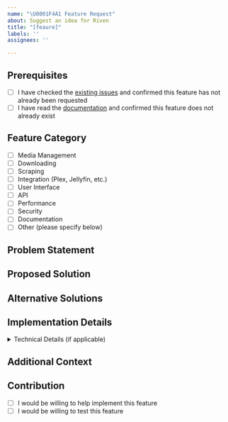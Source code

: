 ```yaml
---
name: "\U0001F4A1 Feature Request"
about: Suggest an idea for Riven
title: "[feaure]"
labels: ''
assignees: ''

---
```


## Prerequisites
<!-- Please check all boxes that apply -->
- [ ] I have checked the [existing issues](https://github.com/rivenmedia/riven/issues) and confirmed this feature has not already been requested
- [ ] I have read the [documentation](https://github.com/rivenmedia/riven/blob/main/README.md) and confirmed this feature does not already exist

## Feature Category
<!-- Select the most relevant category for your feature -->
- [ ] Media Management
- [ ] Downloading
- [ ] Scraping
- [ ] Integration (Plex, Jellyfin, etc.)
- [ ] User Interface
- [ ] API
- [ ] Performance
- [ ] Security
- [ ] Documentation
- [ ] Other (please specify below)

## Problem Statement
<!-- Is your feature request related to a problem? Please describe. -->
<!-- Example: I'm always frustrated when [...] -->

## Proposed Solution
<!-- Describe the solution you'd like to see -->
<!-- Example: It would be great if [...] -->

## Alternative Solutions
<!-- Describe any alternative solutions or features you've considered -->
<!-- Example: Another way to solve this would be [...] -->

## Implementation Details
<!-- If you have specific ideas about how this feature could be implemented, please share them here -->
<!-- This could include: -->
<!-- - API endpoints -->
<!-- - Configuration options -->
<!-- - UI mockups -->
<!-- - Integration points -->

<details>
<summary>Technical Details (if applicable)</summary>

```
# Add technical details, code examples, or API specifications here
```
</details>

## Additional Context
<!-- Add any other context about the feature request here -->
<!-- This could include: -->
<!-- - Screenshots or mockups -->
<!-- - Links to similar features in other applications -->
<!-- - Use cases or scenarios where this feature would be particularly useful -->

## Contribution
<!-- Let us know if you're interested in helping implement this feature -->
- [ ] I would be willing to help implement this feature
- [ ] I would be willing to test this feature
